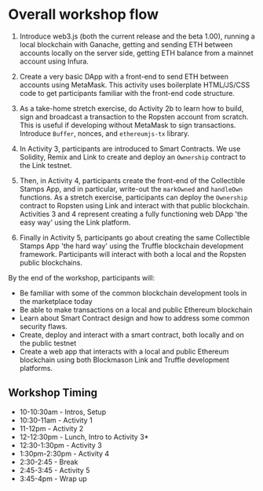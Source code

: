 # Overall workshop flow

1. Introduce web3.js (both the current release and the beta 1.00), running a local blockchain with Ganache, getting and sending ETH between accounts locally on the server side, getting ETH balance from a mainnet account using Infura.

2. Create a very basic DApp with a front-end to send ETH between accounts using MetaMask. This activity uses boilerplate HTML/JS/CSS code to get participants familiar with the front-end code structure. 

3. As a take-home stretch exercise, do Activity 2b to learn how to build, sign and broadcast a transaction to the Ropsten account from scratch. This is useful if developing without MetaMask to sign transactions. Introduce `Buffer`, nonces, and `ethereumjs-tx` library. 
   
4. In Activity 3, participants are introduced to Smart Contracts. We use Solidity, Remix and Link to create and deploy an `Ownership` contract to the Link testnet. 
   
5. Then, in Activity 4, participants create the front-end of the Collectible Stamps App, and in particular, write-out the `markOwned` and `handleOwn` functions. As a stretch exercise, participants can deploy the `Ownership` contract to Ropsten using Link and interact with that public blockchain. Activities 3 and 4 represent creating a fully functioning web DApp 'the easy way' using the Link platform. 

6. Finally in Activity 5, participants go about creating the same Collectible Stamps App 'the hard way' using the Truffle blockchain development framework. Participants will interact with both a local and the Ropsten public blockchains. 


By the end of the workshop, participants will:
* Be familiar with some of the common blockchain development tools in the marketplace today
* Be able to make transactions on a local and public Ethereum blockchain
* Learn about Smart Contract design and how to address some common security flaws. 
* Create, deploy and interact with a smart contract, both locally and on the public testnet
* Create a web app that interacts with a local and public Ethereum blockchain using both Blockmason Link and Truffle development platforms. 

## Workshop Timing
* 10-10:30am    - Intros, Setup
* 10:30-11am    - Activity 1
* 11-12pm       - Activity 2
* 12-12:30pm    - Lunch, Intro to Activity 3*
* 12:30-1:30pm  - Activity 3
* 1:30pm-2:30pm - Activity 4
* 2:30-2:45     - Break
* 2:45-3:45     - Activity 5
* 3:45-4pm      - Wrap up
